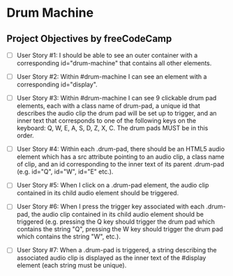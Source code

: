 # Drum Machine

## Project Objectives by freeCodeCamp

- [ ] User Story #1: I should be able to see an outer container with a corresponding id="drum-machine" that contains all other elements.

- [ ] User Story #2: Within #drum-machine I can see an element with a corresponding id="display".

- [ ] User Story #3: Within #drum-machine I can see 9 clickable drum pad elements, each with a class name of drum-pad, a unique id that describes the audio clip the drum pad will be set up to trigger, and an inner text that corresponds to one of the following keys on the keyboard: Q, W, E, A, S, D, Z, X, C. The drum pads MUST be in this order.

- [ ] User Story #4: Within each .drum-pad, there should be an HTML5 audio element which has a src attribute pointing to an audio clip, a class name of clip, and an id corresponding to the inner text of its parent .drum-pad (e.g. id="Q", id="W", id="E" etc.).

- [ ] User Story #5: When I click on a .drum-pad element, the audio clip contained in its child audio element should be triggered.

- [ ] User Story #6: When I press the trigger key associated with each .drum-pad, the audio clip contained in its child audio element should be triggered (e.g. pressing the Q key should trigger the drum pad which contains the string "Q", pressing the W key should trigger the drum pad which contains the string "W", etc.).

- [ ] User Story #7: When a .drum-pad is triggered, a string describing the associated audio clip is displayed as the inner text of the #display element (each string must be unique).